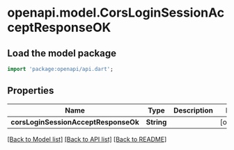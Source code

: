 # openapi.model.CorsLoginSessionAcceptResponseOK

## Load the model package

```dart
import 'package:openapi/api.dart';
```

## Properties

| Name                                 | Type       | Description | Notes      |
| ------------------------------------ | ---------- | ----------- | ---------- |
| **corsLoginSessionAcceptResponseOk** | **String** |             | [optional] |

[[Back to Model list]](../README.md#documentation-for-models) [[Back to API list]](../README.md#documentation-for-api-endpoints) [[Back to README]](../README.md)

